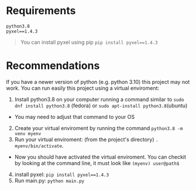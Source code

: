 # Requirements 
```
python3.8
pyxel==1.4.3
```
> You can install pyxel using pip
> `pip install pyxel==1.4.3`

# Recommendations 
If you have a newer version of python (e.g. python 3.10) this project may not work. You can run easily this project using a virtual enviroment:
1. Install python3.8 on your computer running a command similar to `sudo dnf install python3.8` (fedora) or `sudo apt-install python3.8`(ubuntu)
  - You may need to adjust that command to your OS
2. Create your virtual enviroment by running the command `python3.8 -m venv myenv`
3. Run your virtual enviroment: (from the project's directory) `. myenv/bin/activate`. 
  - Now you should have activated the virtual enviroment. You can checkit by looking at the command line, it must look like `(myenv) user@path$`
4. install pyxel: `pip install pyxel==1.4.3`
5. Run main.py: `python main.py`

